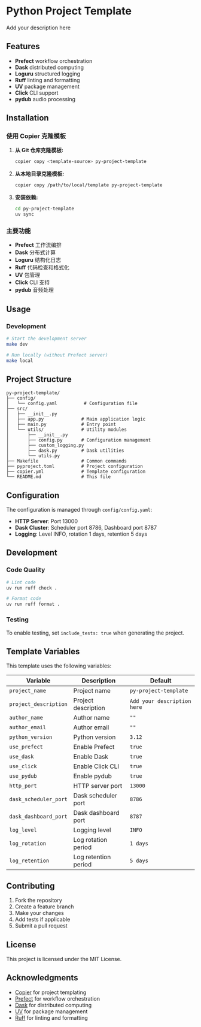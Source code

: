 # Python Project Template

Add your description here

## Features

- **Prefect** workflow orchestration
- **Dask** distributed computing
- **Loguru** structured logging
- **Ruff** linting and formatting
- **UV** package management
- **Click** CLI support
- **pydub** audio processing

## Installation

### 使用 Copier 克隆模板

1. **从 Git 仓库克隆模板:**

   ```bash
   copier copy <template-source> py-project-template
   ```

2. **从本地目录克隆模板:**

   ```bash
   copier copy /path/to/local/template py-project-template
   ```

3. **安装依赖:**
   ```bash
   cd py-project-template
   uv sync
   ```

### 主要功能

- **Prefect** 工作流编排
- **Dask** 分布式计算
- **Loguru** 结构化日志
- **Ruff** 代码检查和格式化
- **UV** 包管理
- **Click** CLI 支持
- **pydub** 音频处理

## Usage

### Development

```bash
# Start the development server
make dev

# Run locally (without Prefect server)
make local
```

## Project Structure

```
py-project-template/
├── config/
│   └── config.yaml          # Configuration file
├── src/
│   ├── __init__.py
│   ├── app.py              # Main application logic
│   ├── main.py             # Entry point
│   └── utils/              # Utility modules
│       ├── __init__.py
│       ├── config.py       # Configuration management
│       ├── custom_logging.py
│       ├── dask.py         # Dask utilities
│       └── utils.py
├── Makefile                # Common commands
├── pyproject.toml          # Project configuration
├── copier.yml              # Template configuration
└── README.md               # This file
```

## Configuration

The configuration is managed through `config/config.yaml`:

- **HTTP Server**: Port 13000
- **Dask Cluster**: Scheduler port 8786, Dashboard port 8787
- **Logging**: Level INFO, rotation 1 days, retention 5 days

## Development

### Code Quality

```bash
# Lint code
uv run ruff check .

# Format code
uv run ruff format .
```

### Testing

To enable testing, set `include_tests: true` when generating the project.

## Template Variables

This template uses the following variables:

| Variable              | Description          | Default                     |
| --------------------- | -------------------- | --------------------------- |
| `project_name`        | Project name         | `py-project-template`       |
| `project_description` | Project description  | `Add your description here` |
| `author_name`         | Author name          | `""`                        |
| `author_email`        | Author email         | `""`                        |
| `python_version`      | Python version       | `3.12`                      |
| `use_prefect`         | Enable Prefect       | `true`                      |
| `use_dask`            | Enable Dask          | `true`                      |
| `use_click`           | Enable Click CLI     | `true`                      |
| `use_pydub`           | Enable pydub         | `true`                      |
| `http_port`           | HTTP server port     | `13000`                     |
| `dask_scheduler_port` | Dask scheduler port  | `8786`                      |
| `dask_dashboard_port` | Dask dashboard port  | `8787`                      |
| `log_level`           | Logging level        | `INFO`                      |
| `log_rotation`        | Log rotation period  | `1 days`                    |
| `log_retention`       | Log retention period | `5 days`                    |

## Contributing

1. Fork the repository
2. Create a feature branch
3. Make your changes
4. Add tests if applicable
5. Submit a pull request

## License

This project is licensed under the MIT License.

## Acknowledgments

- [Copier](https://copier.readthedocs.io/) for project templating
- [Prefect](https://www.prefect.io/) for workflow orchestration
- [Dask](https://dask.org/) for distributed computing
- [UV](https://docs.astral.sh/uv/) for package management
- [Ruff](https://github.com/astral-sh/ruff) for linting and formatting
